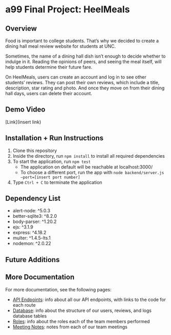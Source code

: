 # a99 Final Project: HeelMeals

## Overview

Food is important to college students. That’s why we decided to create a dining hall meal review website for students at UNC.

Sometimes, the name of a dining hall dish isn’t enough to decide whether to indulge in it. Reading the opinions of peers, and seeing the meal itself, will help students determine their future fare.

On HeelMeals, users can create an account and log in to see other students’ reviews. They can post their own reviews, which include a title, description, star rating and photo. And once they move on from their dining hall days, users can delete their account.


## Demo Video

[Link](insert link)
	

## Installation + Run Instructions

1. Clone this repository
2. Inside the directory, run `npm install` to install all required dependencies
3. To start the application, run `npm test`
	- The application on default will be reachable at localhost:3000/
	- To choose a different port, run the app with `node backend/server.js —port=[insert port number]`
4. Type `Ctrl + C` to terminate the application


## Dependency List
- alert-node: ^5.0.3
- better-sqlite3: ^8.2.0
- body-parser: ^1.20.2
- ejs: ^3.1.9
- express: ^4.18.2
- multer: ^1.4.5-lts.1
- nodemon: ^2.0.22


## Future Additions


## More Documentation

For more documentation, see the following pages:
- [API Endpoints](https://github.com/comp426-2023-spring/a99-TeamNoTeam/blob/373f1874ef0ce8124457eb02fd9c61234241478c/docs/api_endpoints.md): info about all our API endpoints, with links to the code for each route
- [Database](https://github.com/comp426-2023-spring/a99-TeamNoTeam/blob/main/docs/database.md): info about the structure of our users, reviews, and logs database tables
- [Roles](https://github.com/comp426-2023-spring/a99-TeamNoTeam/blob/373f1874ef0ce8124457eb02fd9c61234241478c/docs/roles.md): info about the roles each of the team members performed
- [Meeting Notes](https://github.com/comp426-2023-spring/a99-TeamNoTeam/blob/373f1874ef0ce8124457eb02fd9c61234241478c/docs/meeting_notes.md): notes from each of our team meetings 
